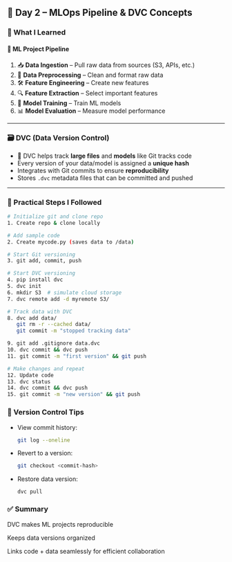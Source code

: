 ## 📘 Day 2 – MLOps Pipeline & DVC Concepts

### 🧠 What I Learned

#### 🔁 ML Project Pipeline
1. 📥 **Data Ingestion** – Pull raw data from sources (S3, APIs, etc.)  
2. 🧹 **Data Preprocessing** – Clean and format raw data  
3. 🛠️ **Feature Engineering** – Create new features  
4. 🔍 **Feature Extraction** – Select important features  
5. 🤖 **Model Training** – Train ML models  
6. 📊 **Model Evaluation** – Measure model performance  

---

### 🗃️ DVC (Data Version Control)

- 🧬 DVC helps track **large files** and **models** like Git tracks code  
- Every version of your data/model is assigned a **unique hash**  
- Integrates with Git commits to ensure **reproducibility**  
- Stores `.dvc` metadata files that can be committed and pushed  

---

### 🔧 Practical Steps I Followed

```bash
# Initialize git and clone repo
1. Create repo & clone locally

# Add sample code
2. Create mycode.py (saves data to /data)

# Start Git versioning
3. git add, commit, push

# Start DVC versioning
4. pip install dvc
5. dvc init
6. mkdir S3  # simulate cloud storage
7. dvc remote add -d myremote S3/

# Track data with DVC
8. dvc add data/
   git rm -r --cached data/
   git commit -m "stopped tracking data"

9. git add .gitignore data.dvc
10. dvc commit && dvc push
11. git commit -m "first version" && git push

# Make changes and repeat
12. Update code
13. dvc status
14. dvc commit && dvc push
15. git commit -m "new version" && git push
```


### 🔄 Version Control Tips

- View commit history:  
  ```bash
  git log --oneline
  ```

- Revert to a version:
  ```bash
  git checkout <commit-hash>
  ```

- Restore data version:
  ```
  dvc pull
  ```

### ✅ Summary
DVC makes ML projects reproducible

Keeps data versions organized

Links code + data seamlessly for efficient collaboration
